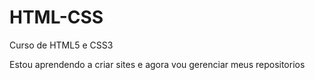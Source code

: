 # HTML-CSS
 Curso de HTML5 e CSS3

Estou aprendendo a criar sites e agora vou gerenciar meus repositorios